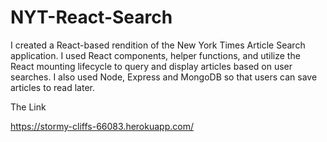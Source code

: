 # NYT-React-Search

I created a React-based rendition of the New York Times Article Search application. I used React components, helper functions, and utilize the React mounting lifecycle to query and display articles based on user searches. I also used Node, Express and MongoDB so that users can save articles to read later.

The Link

https://stormy-cliffs-66083.herokuapp.com/

